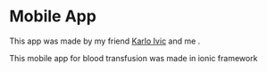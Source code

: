 # Mobile App
This app was made by my friend [Karlo Ivic](https://github.com/AmigosLP) and me .

This mobile app for blood transfusion was made in ionic framework  <!--, and after that was build in android studio .-->
